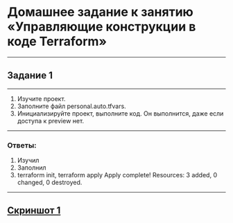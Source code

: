 # Домашнее задание к занятию «Управляющие конструкции в коде Terraform»
---
## Задание 1
---
1. Изучите проект.
2. Заполните файл personal.auto.tfvars.
3. Инициализируйте проект, выполните код. Он выполнится, даже если доступа к preview нет.
---
### Ответы:
1. Изучил
2. Заполнил
3. terraform init, terraform apply
Apply complete! Resources: 3 added, 0 changed, 0 destroyed.
---
[Скриншот 1](https://github.com/user-attachments/assets/7ea137e2-53d1-4f4c-b407-840557f0cab6)
---
